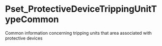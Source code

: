 # Pset_ProtectiveDeviceTrippingUnitTypeCommon

Common information concerning tripping units that area associated with protective devices
